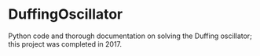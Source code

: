 # DuffingOscillator
Python code and thorough documentation on solving the Duffing oscillator; this project was completed in 2017.
